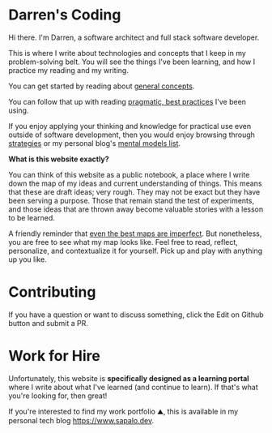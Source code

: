 # Darren's Coding

Hi there. I'm Darren, a software architect and full stack software developer.

This is where I write about technologies and concepts that I keep in my 
problem-solving belt.  You will see the things I've been learning, and how 
I practice my reading and my writing. 

You can get started by reading about [general concepts](./content/concepts).

You can follow that up with reading [pragmatic, best practices](./content/best-practices) I've been using.

If you enjoy applying your thinking and knowledge for practical use even 
outside of software development, then you would enjoy browsing through 
[strategies](./content/strategies) or my personal blog's 
[mental models list](https://sapalo.dev/category/mental-models/).

**What is this website exactly?**

You can think of this website as a public notebook, a place where I write
down the map of my ideas and current understanding of things. This means that these
are draft ideas; very rough. They may not be exact but they have been serving a purpose.
Those that remain stand the test of experiments, and those ideas that are thrown away 
become valuable stories with a lesson to be learned. 

A friendly reminder that [even the best maps are imperfect](https://fs.blog/2015/11/map-and-territory/).
But nonetheless, you are free to see what my map looks like. Feel free to read, reflect,
personalize, and contextualize it for yourself. Pick up and play with anything up you like. 

# Contributing

If you have a question or want to discuss something, click the Edit on 
Github button and submit a PR.

# Work for Hire

Unfortunately, this website is **specifically designed as a learning portal** 
where I write about what I've learned (and continue to learn). If that's what you're
looking for, then great!

If you're interested to find my work portfolio ⛰️, this is available in 
my personal tech blog https://www.sapalo.dev.

